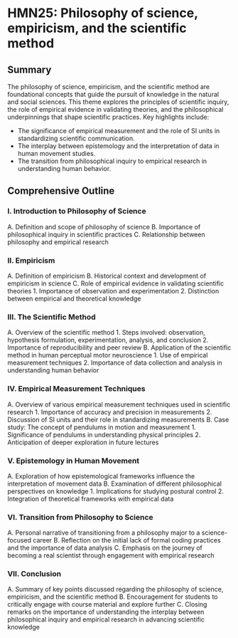 # HMN25: Philosophy of science, empiricism, and the scientific method

## Summary
The philosophy of science, empiricism, and the scientific method are foundational concepts that guide the pursuit of knowledge in the natural and social sciences. This theme explores the principles of scientific inquiry, the role of empirical evidence in validating theories, and the philosophical underpinnings that shape scientific practices. Key highlights include:
- The significance of empirical measurement and the role of SI units in standardizing scientific communication.
- The interplay between epistemology and the interpretation of data in human movement studies.
- The transition from philosophical inquiry to empirical research in understanding human behavior.

## Comprehensive Outline

### I. Introduction to Philosophy of Science
   A. Definition and scope of philosophy of science
   B. Importance of philosophical inquiry in scientific practices
   C. Relationship between philosophy and empirical research

### II. Empiricism
   A. Definition of empiricism
   B. Historical context and development of empiricism in science
   C. Role of empirical evidence in validating scientific theories
      1. Importance of observation and experimentation
      2. Distinction between empirical and theoretical knowledge

### III. The Scientific Method
   A. Overview of the scientific method
      1. Steps involved: observation, hypothesis formulation, experimentation, analysis, and conclusion
      2. Importance of reproducibility and peer review
   B. Application of the scientific method in human perceptual motor neuroscience
      1. Use of empirical measurement techniques
      2. Importance of data collection and analysis in understanding human behavior

### IV. Empirical Measurement Techniques
   A. Overview of various empirical measurement techniques used in scientific research
      1. Importance of accuracy and precision in measurements
      2. Discussion of SI units and their role in standardizing measurements
   B. Case study: The concept of pendulums in motion and measurement
      1. Significance of pendulums in understanding physical principles
      2. Anticipation of deeper exploration in future lectures

### V. Epistemology in Human Movement
   A. Exploration of how epistemological frameworks influence the interpretation of movement data
   B. Examination of different philosophical perspectives on knowledge
      1. Implications for studying postural control
      2. Integration of theoretical frameworks with empirical data

### VI. Transition from Philosophy to Science
   A. Personal narrative of transitioning from a philosophy major to a science-focused career
   B. Reflection on the initial lack of formal coding practices and the importance of data analysis
   C. Emphasis on the journey of becoming a real scientist through engagement with empirical research

### VII. Conclusion
   A. Summary of key points discussed regarding the philosophy of science, empiricism, and the scientific method
   B. Encouragement for students to critically engage with course material and explore further
   C. Closing remarks on the importance of understanding the interplay between philosophical inquiry and empirical research in advancing scientific knowledge